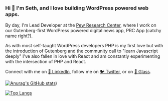 ### Hi 👋 I'm Seth, and I love building WordPress powered web apps.

By day, I'm Lead Developer at the [Pew Research Center](https://www.pewresearch.org), where I work on our Gutenberg-first WordPress powered digital news app, PRC App (catchy name right?).

As with most self-taught WordPress developers PHP is my first love but with the introduction of Gutenberg and the community call to "learn Javascript deeply" I've also fallen in love with React and am constantly experimenting with the intersection of PHP and React.

Connect with me on [💼 LinkedIn](https://www.linkedin.com/in/sethrubenstein/), follow me on [🐦 Twitter](https://www.twitter.com/sethrubenstein), or on [📸 Glass](https://glass.photo/sethrubenstein).

[![Anurag's GitHub stats](https://github-readme-stats.vercel.app/api?username=sethrubenstein&count_private=true&show_icons=true)](https://github.com/anuraghazra/github-readme-stats)\

[![Top Langs](https://github-readme-stats.vercel.app/api/top-langs/?username=sethrubenstein&layout=compact)](https://github.com/anuraghazra/github-readme-stats)
